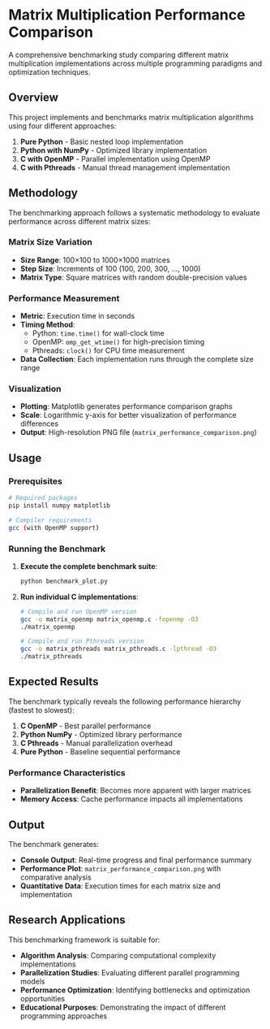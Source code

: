 # Matrix Multiplication Performance Comparison

A comprehensive benchmarking study comparing different matrix multiplication implementations across multiple programming paradigms and optimization techniques.

## Overview

This project implements and benchmarks matrix multiplication algorithms using four different approaches:
1. **Pure Python** - Basic nested loop implementation
2. **Python with NumPy** - Optimized library implementation
3. **C with OpenMP** - Parallel implementation using OpenMP
4. **C with Pthreads** - Manual thread management implementation

## Methodology

The benchmarking approach follows a systematic methodology to evaluate performance across different matrix sizes:

### Matrix Size Variation
- **Size Range**: 100×100 to 1000×1000 matrices
- **Step Size**: Increments of 100 (100, 200, 300, ..., 1000)
- **Matrix Type**: Square matrices with random double-precision values

### Performance Measurement
- **Metric**: Execution time in seconds
- **Timing Method**: 
  - Python: `time.time()` for wall-clock time
  - OpenMP: `omp_get_wtime()` for high-precision timing
  - Pthreads: `clock()` for CPU time measurement
- **Data Collection**: Each implementation runs through the complete size range

### Visualization
- **Plotting**: Matplotlib generates performance comparison graphs
- **Scale**: Logarithmic y-axis for better visualization of performance differences
- **Output**: High-resolution PNG file (`matrix_performance_comparison.png`)


## Usage

### Prerequisites
```bash
# Required packages
pip install numpy matplotlib

# Compiler requirements
gcc (with OpenMP support)
```

### Running the Benchmark

1. **Execute the complete benchmark suite**:
   ```bash
   python benchmark_plot.py
   ```

2. **Run individual C implementations**:
   ```bash
   # Compile and run OpenMP version
   gcc -o matrix_openmp matrix_openmp.c -fopenmp -O3
   ./matrix_openmp
   
   # Compile and run Pthreads version  
   gcc -o matrix_pthreads matrix_pthreads.c -lpthread -O3
   ./matrix_pthreads
   ```

## Expected Results

The benchmark typically reveals the following performance hierarchy (fastest to slowest):

1. **C OpenMP** - Best parallel performance
2. **Python NumPy** - Optimized library performance  
3. **C Pthreads** - Manual parallelization overhead
4. **Pure Python** - Baseline sequential performance

### Performance Characteristics
- **Parallelization Benefit**: Becomes more apparent with larger matrices
- **Memory Access**: Cache performance impacts all implementations

## Output

The benchmark generates:
- **Console Output**: Real-time progress and final performance summary
- **Performance Plot**: `matrix_performance_comparison.png` with comparative analysis
- **Quantitative Data**: Execution times for each matrix size and implementation

## Research Applications

This benchmarking framework is suitable for:
- **Algorithm Analysis**: Comparing computational complexity implementations
- **Parallelization Studies**: Evaluating different parallel programming models
- **Performance Optimization**: Identifying bottlenecks and optimization opportunities  
- **Educational Purposes**: Demonstrating the impact of different programming approaches